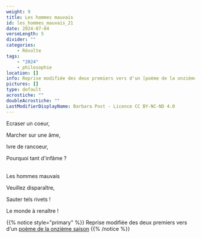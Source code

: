 ```yaml
---
weight: 9
title: Les hommes mauvais
id: les_hommes_mauvais_21
date: 2024-07-04
verseLength: 5
divider: ""
categories:
    - Révolte
tags:
    - "2024"
    - philosophie
location: []
info: Reprise modifiée des deux premiers vers d'un [poème de la onzième saison](../11_onzieme_saison/guerre)
pictures: []
type: default
acrostiche: ""
doubleAcrostiche: ""
LastModifierDisplayName: Barbara Post - Licence CC BY-NC-ND 4.0
---
```

Ecraser un coeur,

Marcher sur une âme,

Ivre de rancoeur,

Pourquoi tant d'infâme ?

 \
Les hommes mauvais

Veuillez disparaître,

Sauter tels rivets !

Le monde à renaître !


<!-- FM:Snippet:Start data:{"id":"_simpleNotice","fields":[{"name":"content","value":"Reprise des deux premiers vers d'un [poème de la onzième saison](../11_onzieme/guerre)"}]} -->
{{% notice style="primary" %}}
Reprise modifiée des deux premiers vers d'un [poème de la onzième saison](../11_onzieme_saison/guerre)
{{% /notice %}}
<!-- FM:Snippet:End -->